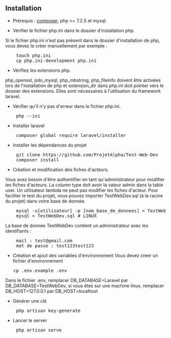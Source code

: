 ## Installation

- Prérequis : [composer](https://getcomposer.org/doc/00-intro.md), php >= 7.2.5 et mysql.

- Vérifier le fichier php.ini dans le dossier d'installation php.
<p> Si le fichier php.ini n'est pas présent dans le dossier d'installation de php, vous devez le créer manuellement par exemple : </p>
<pre>
    touch php.ini
    cp php.ini-development php.ini
</pre>

- Vérifiez les extensions php.
<p> php_openssl, pdo_mysql, php_mbstring, php_fileinfo doivent être activées lors de l'installation de php et extension_dir dans php.ini doit pointer vers le dossier des extensions. Elles sont nécessaires à l'utilisation du framework laravel. </p>

- Vérifier qu'il n'y pas d'erreur dans le fichier php.ini.
<pre>
    php --ini
</pre>

- Installer laravel
<pre>
    composer global require laravel/installer
</pre>

- Installer les dépendances du projet
<pre>
    git clone https://github.com/ProjetAlpha/Test-Web-Dev
    composer install
</pre>

- Création et modification des fiches d'acteurs.
<p> Vous avez besoin d'être authentifier en tant qu'administrateur pour modifier les fiches d'acteurs. La column type doit avoir la valeur admin dans la table user. Un utilisateur lambda ne peut pas modifier les fiches d'acteur.
Pour faciliter le test du projet, vous pouvez importer TestWebDev.sql (à la racine du projet) dans votre base de donnée.
<pre>
    mysql -u[utilisateur] -p [nom_base_de_donnees] < TestWebDev.sql # WINDOWS
    mysql < TestWebDev.sql # LINUX
</pre>

La base de donnée TestWebDev contient un administrateur avec les identifiants : 
<pre>
    mail : test@gmail.com
    mot de passe : test123test123
</pre>
</p>

- Création et ajout des variables d'environnement
Vous devez creer un fichier d'environnement
<pre>
   cp .env.example .env 
</pre>

<p> Dans le fichier .env, remplacer DB_DATABASE=Laravel par DB_DATABASE=TestWebDev, si vous êtes sur une machine linux, remplacer DB_HOST=127.0.0.1 par DB_HOST=localhost </p>

- Générer une clé
<pre>
    php artisan key:generate
</pre>

- Lancer le server
<pre>
    php artisan serve
</pre>
